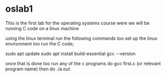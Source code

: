 # oslab1

This is the first lab for the operating systems course were we will be running C code on a linux machine

using the linux terminal run the following commands too set up the linux environment too run the C code;

sudo apt update
sudo apt install build-essential
gcc --version

once that is done too run any of the c programs do
gcc first.c (or relevant program name)
then do ./a.out
